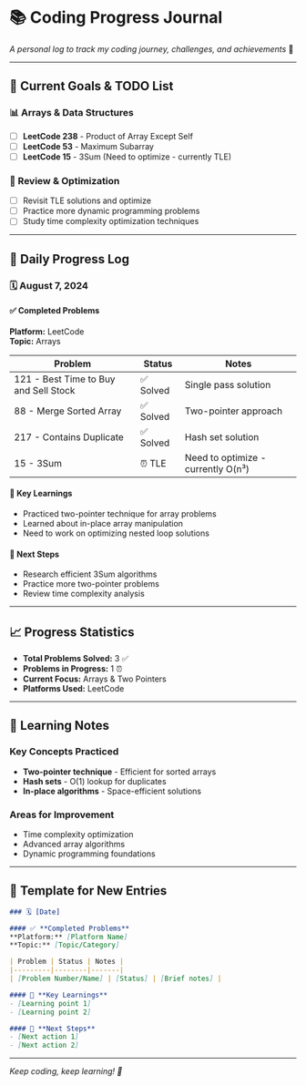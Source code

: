 # 📚 Coding Progress Journal

*A personal log to track my coding journey, challenges, and achievements* 🚀

---

## 🎯 Current Goals & TODO List

### 📊 Arrays & Data Structures
- [ ] **LeetCode 238** - Product of Array Except Self
- [ ] **LeetCode 53** - Maximum Subarray
- [ ] **LeetCode 15** - 3Sum (Need to optimize - currently TLE)

### 🔄 Review & Optimization
- [ ] Revisit TLE solutions and optimize
- [ ] Practice more dynamic programming problems
- [ ] Study time complexity optimization techniques

---

## 📅 Daily Progress Log

### 🗓️ August 7, 2024

#### ✅ **Completed Problems**
**Platform:** LeetCode  
**Topic:** Arrays

| Problem | Status | Notes |
|---------|--------|-------|
| 121 - Best Time to Buy and Sell Stock | ✅ Solved | Single pass solution |
| 88 - Merge Sorted Array | ✅ Solved | Two-pointer approach |
| 217 - Contains Duplicate | ✅ Solved | Hash set solution |
| 15 - 3Sum | ⏰ TLE | Need to optimize - currently O(n³) |

#### 🎯 **Key Learnings**
- Practiced two-pointer technique for array problems
- Learned about in-place array manipulation
- Need to work on optimizing nested loop solutions

#### 🔄 **Next Steps**
- Research efficient 3Sum algorithms
- Practice more two-pointer problems
- Review time complexity analysis

---

## 📈 Progress Statistics

- **Total Problems Solved:** 3 ✅
- **Problems in Progress:** 1 ⏰
- **Current Focus:** Arrays & Two Pointers
- **Platforms Used:** LeetCode

---

## 🧠 Learning Notes

### Key Concepts Practiced
- **Two-pointer technique** - Efficient for sorted arrays
- **Hash sets** - O(1) lookup for duplicates
- **In-place algorithms** - Space-efficient solutions

### Areas for Improvement
- Time complexity optimization
- Advanced array algorithms
- Dynamic programming foundations

---

## 📝 Template for New Entries

```markdown
### 🗓️ [Date]

#### ✅ **Completed Problems**
**Platform:** [Platform Name]  
**Topic:** [Topic/Category]

| Problem | Status | Notes |
|---------|--------|-------|
| [Problem Number/Name] | [Status] | [Brief notes] |

#### 🎯 **Key Learnings**
- [Learning point 1]
- [Learning point 2]

#### 🔄 **Next Steps**
- [Next action 1]
- [Next action 2]
```

---

*Keep coding, keep learning! 💪*
